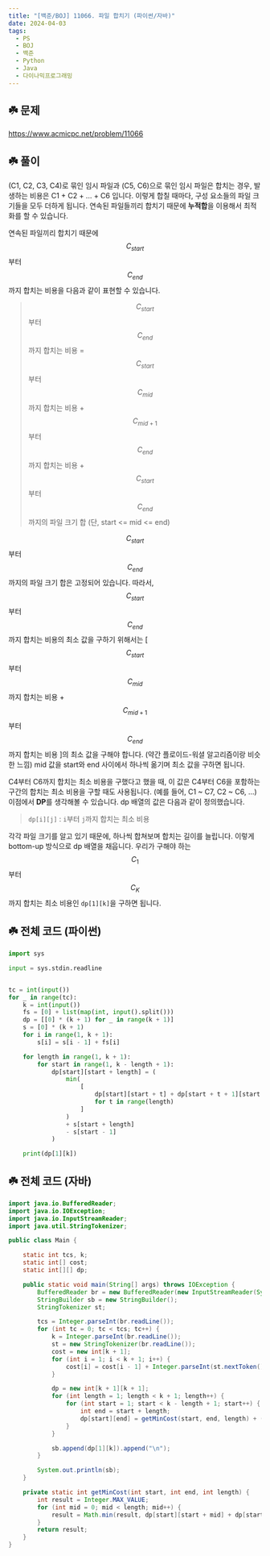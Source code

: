```yaml
---
title: "[백준/BOJ] 11066. 파일 합치기 (파이썬/자바)"
date: 2024-04-03
tags:
  - PS
  - BOJ
  - 백준
  - Python
  - Java
  - 다이나믹프로그래밍
---
```


## ☘️ 문제

https://www.acmicpc.net/problem/11066

## ☘️ 풀이

(C1, C2, C3, C4)로 묶인 임시 파일과 (C5, C6)으로 묶인 임시 파일은 합치는 경우, 발생하는 비용은 C1 + C2 + ... + C6 입니다. 이렇게 합칠 때마다, 구성 요소들의 파일 크기들을 모두 더하게 됩니다. 연속된 파일들끼리 합치기 때문에 **누적합**을 이용해서 최적화를 할 수 있습니다.

연속된 파일끼리 합치기 때문에 $$C_{start}$$부터 $$C_{end}$$까지 합치는 비용을 다음과 같이 표현할 수 있습니다.

> $$C_{start}$$부터 $$C_{end}$$까지 합치는 비용 = $$C_{start}$$부터 $$C_{mid}$$까지 합치는 비용 + $$C_{mid + 1}$$부터 $$C_{end}$$까지 합치는 비용 + $$C_{start}$$부터 $$C_{end}$$까지의 파일 크기 합 (단, start <= mid <= end)

$$C_{start}$$부터 $$C_{end}$$까지의 파일 크기 합은 고정되어 있습니다. 따라서, $$C_{start}$$부터 $$C_{end}$$까지 합치는 비용의 최소 값을 구하기 위해서는 [ $$C_{start}$$부터 $$C_{mid}$$까지 합치는 비용 + $$C_{mid + 1}$$부터 $$C_{end}$$까지 합치는 비용 ]의 최소 값을 구해야 합니다. (약간 플로이드-워셜 알고리즘이랑 비슷한 느낌) mid 값을 start와 end 사이에서 하나씩 옮기며 최소 값을 구하면 됩니다.

C4부터 C6까지 합치는 최소 비용을 구했다고 했을 때, 이 값은 C4부터 C6을 포함하는 구간의 합치는 최소 비용을 구할 때도 사용됩니다. (예를 들어, C1 ~ C7, C2 ~ C6, ...) 이점에서 **DP**를 생각해볼 수 있습니다. dp 배열의 값은 다음과 같이 정의했습니다.

> `dp[i][j]` : `i`부터 `j`까지 합치는 최소 비용

각각 파일 크기를 알고 있기 때문에, 하나씩 합쳐보며 합치는 길이를 늘립니다. 이렇게 bottom-up 방식으로 dp 배열을 채웁니다. 우리가 구해야 하는 $$C_1$$부터 $$C_K$$까지 합치는 최소 비용인 `dp[1][k]`을 구하면 됩니다.

## ☘️ 전체 코드 (파이썬)

```python
import sys

input = sys.stdin.readline


tc = int(input())
for _ in range(tc):
    k = int(input())
    fs = [0] + list(map(int, input().split()))
    dp = [[0] * (k + 1) for _ in range(k + 1)]
    s = [0] * (k + 1)
    for i in range(1, k + 1):
        s[i] = s[i - 1] + fs[i]

    for length in range(1, k + 1):
        for start in range(1, k - length + 1):
            dp[start][start + length] = (
                min(
                    [
                        dp[start][start + t] + dp[start + t + 1][start + length]
                        for t in range(length)
                    ]
                )
                + s[start + length]
                - s[start - 1]
            )

    print(dp[1][k])
```

## ☘️ 전체 코드 (자바)

```java
import java.io.BufferedReader;
import java.io.IOException;
import java.io.InputStreamReader;
import java.util.StringTokenizer;

public class Main {

    static int tcs, k;
    static int[] cost;
    static int[][] dp;

    public static void main(String[] args) throws IOException {
        BufferedReader br = new BufferedReader(new InputStreamReader(System.in));
        StringBuilder sb = new StringBuilder();
        StringTokenizer st;

        tcs = Integer.parseInt(br.readLine());
        for (int tc = 0; tc < tcs; tc++) {
            k = Integer.parseInt(br.readLine());
            st = new StringTokenizer(br.readLine());
            cost = new int[k + 1];
            for (int i = 1; i < k + 1; i++) {
                cost[i] = cost[i - 1] + Integer.parseInt(st.nextToken());
            }

            dp = new int[k + 1][k + 1];
            for (int length = 1; length < k + 1; length++) {
                for (int start = 1; start < k - length + 1; start++) {
                    int end = start + length;
                    dp[start][end] = getMinCost(start, end, length) + (cost[end] - cost[start - 1]);
                }
            }

            sb.append(dp[1][k]).append("\n");
        }

        System.out.println(sb);
    }

    private static int getMinCost(int start, int end, int length) {
        int result = Integer.MAX_VALUE;
        for (int mid = 0; mid < length; mid++) {
            result = Math.min(result, dp[start][start + mid] + dp[start + mid + 1][end]);
        }
        return result;
    }
}
```
